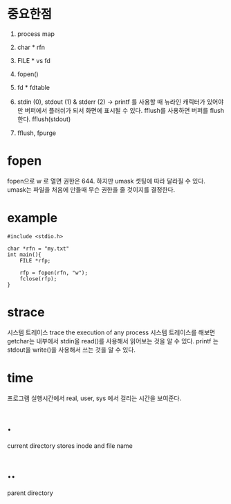 # 중요한점
1. process map
2. char * rfn
3. FILE * vs fd
4. fopen()
5. fd * fdtable
6. stdin (0), stdout (1) & stderr (2)
-> printf 를 사용할 때 뉴라인 캐릭터가 있어야만 버퍼에서 플러쉬가 되서 화면에 표시될 수 있다.
fflush를 사용하면 버퍼를 flush 한다. fflush(stdout)

7. fflush, fpurge

# fopen
fopen으로 w 로 열면 권한은 644.  하지만 umask 셋팅에 따라 달라질 수 있다. umask는 파일을 처음에 만들때 무슨 권한을 줄 것이지를 결정한다.

# example
```
#include <stdio.h>

char *rfn = "my.txt"
int main(){
    FILE *rfp;

    rfp = fopen(rfn, "w");
    fclose(rfp);
}
```

# strace
시스템 트레이스
trace the execution of any process
시스템 트레이스를 해보면  getchar는 내부에서 stdin을 read()를 사용해서 읽어보는 것을 알 수 있다.
printf 는  stdout을 write()을 사용해서 쓰는 것을 알 수 있다.

# time
프로그램 실행시간에서 real, user, sys 에서 걸리는 시간을 보여준다.

# .
current directory
stores inode and file name

# ..
parent directory

